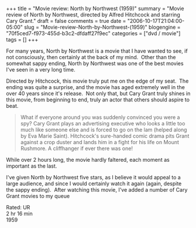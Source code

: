 +++
title = "Movie review: North by Northwest (1959)"
summary = "Movie review of North by Northwest, directed by Alfred Hitchcock and starring Cary Grant."
draft = false
comments = true
date = "2006-10-17T21:04:00-05:00"
slug = "Movie-review-North-by-Northwest-(1959)"
blogengine = "70f5ced7-f973-455d-b3c2-dfdaff27f9ec"
categories = ["dvd / movie"]
tags = []
+++

<p>
For many years, North by Northwest is a movie that I have wanted to see, if not consciously, then certainly at the back of my mind.&nbsp; Other than the somewhat sappy ending, North by Northwest was one of the best movies I&#39;ve seen in a very long time.
</p>
<p>
Directed by Hitchcock, this movie truly put me on the edge of my seat.&nbsp; The ending was quite a surprise, and the movie has aged extremely well in the over 40 years since it&#39;s release.&nbsp; Not only that, but Cary Grant truly shines in this movie, from beginning to end, truly an actor that others should aspire to beat.
</p>
<blockquote>
	<p>
	What if everyone around you was suddenly convinced you were a spy? Cary Grant plays an advertising executive who looks a little too much like someone else and is forced to go on the lam (helped along by Eva Marie Saint). Hitchcock&#39;s sure-handed comic drama pits Grant against a crop duster and lands him in a fight for his life on Mount Rushmore. A cliffhanger if ever there was one!
	</p>
</blockquote>
<p>
While over 2 hours long, the movie hardly faltered, each moment as important as the last.
</p>
<p>
I&#39;ve given North by Northwest five stars, as I believe it would appeal to a large audience, and since I would certainly watch it again (again, despite the sappy ending).&nbsp; After watching this movie, I&#39;ve added a number of Cary Grant movies to my queue
</p>
<p>
Rated: UR<br />
2 hr 16 min<br />
1959
</p>

